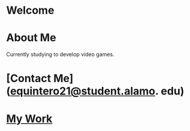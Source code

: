 # Welcome

# About Me
Currently studying to develop video games.

# [Contact Me](equintero21@student.alamo. edu)

# [My Work](https://github.com/equintero032/equintero032.github.io/blob/master/portfolio.md)
